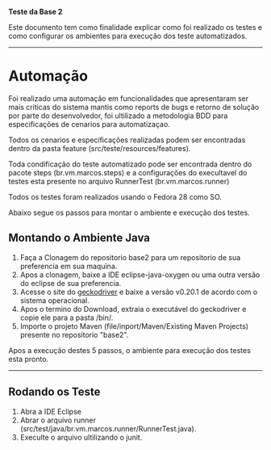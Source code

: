 **Teste da Base 2**

Este documento tem como finalidade explicar como foi realizado os testes e como configurar os ambientes para execução dos teste automatizados. 

---

# Automação

Foi realizado uma automação em funcionalidades que apresentaram ser mais criticas do sistema mantis como reports de bugs e retorno de solução por parte do desenvolvedor, foi ultilizado a metodologia BDD para especificações de cenarios para automatizaçao.

Todos os cenarios e especificações realizadas podem ser encontradas dentro da pasta feature (src/teste/resources/features).

Toda condificação do teste automatizado pode ser encontrada dentro do pacote steps (br.vm.marcos.steps) e a configurações do execultavel do testes esta presente no arquivo RunnerTest (br.vm.marcos.runner)

Todos os testes foram realizados usando o Fedora 28 como SO.

Abaixo segue os passos para montar o ambiente e execução dos testes.

## Montando o Ambiente Java

1. Faça a Clonagem do repositorio base2 para um repositorio de sua preferencia em sua maquina.
2. Apos a clonagem, baixe a IDE eclipse-java-oxygen ou uma outra versão do eclipse de sua preferencia.
3. Acesse o site do [geckodriver](https://github.com/mozilla/geckodriver/releases) e baixe a versão v0.20.1 de acordo com o sistema operacional.
4. Apos o termino do Download, extraia o executável do geckodriver e copie ele para a pasta /bin/. 
5. Importe o projeto Maven (file/inport/Maven/Existing Maven Projects) presente no repositorio "base2".

Apos a execução destes 5 passos, o ambiente para execução dos testes esta pronto.

---

## Rodando os Teste 

1. Abra a IDE Eclipse 
2. Abrar o arquivo runner (src/test/java/br.vm.marcos.runner/RunnerTest.java).
3. Execulte o arquivo ultilizando o junit.